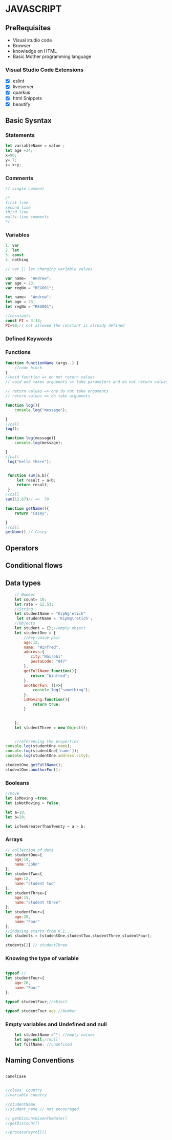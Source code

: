 # JAVASCRIPT
## PreRequisites 
 - Visual studio code
 - Browser
 - knowledge on HTML
 - Basic Mother programming language
  
### Visual Studio Code Extensions
- [x] eslint
- [x] liveserver
- [x] quarkus
- [x] html Snippets
- [x] beautify

## Basic Sysntax
### Statements
```javascript
let variableName = value ;
let age =34; 
x=90;
y= 7;
z= x+y;
```
### Comments
```javascript
// single comment

/*
first line
second line
third line
multi-line comments
*/


```


### Variables
```javascript
1. var
2. let
3. const
4. nothing

// var || let changing variable values

var name=  "Andrew";
var age = 23;
var regNo = "REG001";

let name=  "Andrew";
let age = 23;
let regNo = "REG001";

//cosntants
const PI = 3.14;
PI=90;// not allowed the constant is already defined


```

### Defined Keywords
### Functions
```javascript
function functionName (args..) {
    //code block
}
//void function => do not return values
// void and takes arguments => take parameters and do not return values

// return values => one do not take arguments
// return values => do take arguments

function log(){
    console.log("message");

}
//call
log();

function log(message){
    console.log(message);

}
//call
 log("hello there");


 function sum(a,b){
     let result = a+b;
     return result;
 }
//call
sum(12,67)// =>  79

function getName(){
    return "Casey";

}
//call
getName() // Casey

```




## Operators

## Conditional flows

## Data types
```javascript
    // Number
    let count= 10;
    let rate = 12.53;
    //String
    let studentName = "KipNg'etich"
     let studentName = 'KipNg\'etich';
    //Objects
    let student = {};//empty object
    let studentOne = {
        //key:value pair
        age:12,
        name: "Winfred",
        address:{
           city:"Nairobi"
           postaCode: "047" 
        },
        getFullName:function(){
           return "Winfred"; 
        },
        anothorFun: ()=>{
            console.log("something");
        },
        isMoving:function(){
            return true;
        }


    };
    let studentThree = new Object();


    //referencing the properties
console.log(studentOne.name);
console.log(studentOne['name']);
console.log(studentOne.address.city);

studentOne.getFullName();
studentOne.anothorFun();


```

### Booleans
```javascript
//move
let isMoving =true;
let isNotMoving = false;

let a=10;
let b=20;

let isTenGreaterThanTwenty = a > b;

```

### Arrays
```javascript
// collection of data 
let studentOne={
    age:10,
    name:"John"
};
let studentTwo={
    age:12,
    name:"student two"
};
let studentThree={
    age:15,
    name:"student three"
};
let studentFour={
    age:20,
    name:"Four"
};
//indexing starts from 0,1....
let students = [studentOne,studentTwo,studentThree,studentFour];

students[2] // studentThree


```
### Knowing the type of variable

```javascript

typeof //
let studentFour={
    age:20,
    name:"Four"
};

typeof studentFour;//object

typeof studentFour.age //Number

```

### Empty variables and Undefined and null

```javascript
    let studentName =""; //empty values
    let age=null;//null'
    let fullName; //undefined

```

## Naming Conventions
```javascript

camelCase


//class  Country
//variable country

//studentName 
//student_name // not encouraged

// getDicountGivenTheRate()
//getDiscount()

//processPayroll()




```






